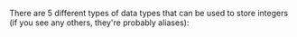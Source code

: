 There are 5 different types of data types that can be used to store integers (if you see any others, they're probably aliases):

